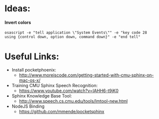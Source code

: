 # Ideas:

#### Invert colors
`osascript -e "tell application \"System Events\"" -e "key code 28 using {control down, option down, command down}" -e "end tell"`

# Useful Links:

- Install pocketphoenix:
  - http://www.moreiscode.com/getting-started-with-cmu-sphinx-on-mac-os-x/
- Training CMU Sphinx Speech Recognition: 
  - https://www.youtube.com/watch?v=IAHH6-t9jK0
- Sphinx Knowledge Base Tool: 
  - http://www.speech.cs.cmu.edu/tools/lmtool-new.html
- NodeJS Binding
  - https://github.com/mmende/pocketsphinx
 
